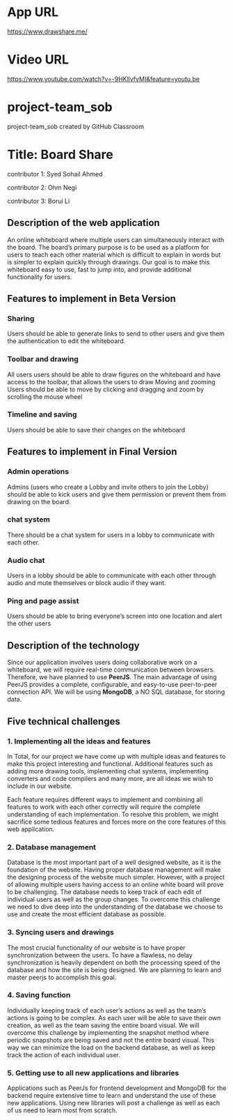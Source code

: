 # App URL

https://www.drawshare.me/

# Video URL

https://www.youtube.com/watch?v=-9HKllvfvMI&feature=youtu.be

# project-team_sob
project-team_sob created by GitHub Classroom

# Title: Board Share

contributor 1: Syed Sohail Ahmed

contributor 2: Ohm Negi

contributor 3: Borui Li 

## Description of the web application 
	
An online whiteboard where multiple users can simultaneously interact with the board. The board’s primary purpose is to be used as a platform for users to teach each other material which is difficult to explain in words but is simpler to explain quickly through drawings. Our goal is to make this whiteboard  easy to use, fast to jump into, and provide additional functionality for users. 

## Features to implement in Beta Version

### Sharing

Users should be able to generate links to send to other users and give them the authentication to edit the whiteboard.

### Toolbar and drawing
All users users should be able to draw figures on the whiteboard and have access to the toolbar, that allows the users to draw
Moving and zooming
Users should be able to move by clicking and dragging and zoom by scrolling the mouse wheel

### Timeline and saving
Users should be able to save their changes on the whiteboard

## Features to implement in Final Version

### Admin operations

Admins (users who create a Lobby and invite others to join the Lobby) should be able to kick users and give them permission or prevent them from drawing on the board.

### chat system

There should be a chat system for users in a lobby to communicate with each other.

### Audio chat

Users in a lobby should be able to communicate with each other through audio and mute themselves or block audio if they want.

### Ping and page assist

Users should be able to bring everyone’s screen into one location and alert the other users



## Description of the technology

Since our application involves users doing collaborative work on a whiteboard, we will require real-time communication between browsers. Therefore, we have planned to use **PeerJS**. The main advantage of using PeerJS provides a complete, configurable, and easy-to-use peer-to-peer connection API. We will be using **MongoDB**, a NO SQL database, for storing data.



## Five technical challenges
### 1. Implementing all the ideas and features

In Total, for our project we have come up with multiple ideas and features to make this project interesting and functional. Additional features such as adding more drawing tools, implementing chat systems, implementing converters and code compilers and many more, are all ideas we wish to include in our website.
    
Each feature requires different ways to implement and combining all features to work with each other correctly will require the complete understanding of each implementation.  To resolve this problem, we might sacrifice some tedious features and forces more on the core features of this web application.

### 2. Database management

Database is the most important part of a well designed website, as it is the foundation of the website. Having proper database management will make the designing process of the website much simpler.  However, with a project of allowing multiple users having access to an online white board will prove to be challenging.  The database needs to keep track of each edit of individual users as well as the group changes. To overcome this challenge we need to dive deep into the understanding of the database we choose to use and create the most efficient database as possible.

### 3. Syncing users and drawings

The most crucial functionality of our website is to have proper synchronization between the users. To have a flawless, no delay synchronization is heavily dependent on both the processing speed of the database and how the site is being designed.  We are planning to learn and master peerjs to accomplish this goal.

### 4. Saving function

Individually keeping track of each user’s actions as well as the team’s actions is going to be complex. As each user will be able to save their own creation, as well as the team saving the entire board visual. We will overcome this challenge by implementing the snapshot method where periodic snapshots are being saved and not the entire board visual. This way we can minimize the load on the backend database, as well as keep track the action of each individual user.

### 5. Getting use to all new applications and libraries

Applications such as PeerJs for frontend development and MongoDB for the backend require extensive time to learn and understand the use of these new applications. Using new libraries will post a challenge as well as each of us need to learn most from scratch.
